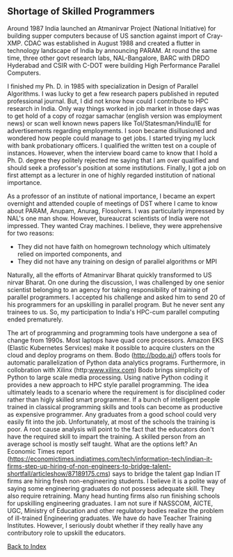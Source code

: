 ## Shortage of Skilled Programmers

Around 1987 India launched an Atmanirvar Project (National Initiative) for building supper computers because of US sanction against import of Cray-XMP.
CDAC was established in August 1988 and created a flutter in technology landscape of India by announcing PARAM. At round the same time, three other govt 
research labs, NAL-Bangalore, BARC with DRDO Hyderabad and CSIR with C-DOT were building High Performance Parallel Computers.  

I finished my Ph. D. in 1985 with specialization in Design of Parallel Algorithms. I was lucky to get a few research papers published in reputed
professional journal. But, I did not know how could I contribute to HPC research in India. Only way things worked in job market in those days was to get 
hold of a copy of rozgar samachar (english version was employment news) or scan well known news papers like ToI/Statesman/Hindu/IE for 
advertisements regarding employments. I soon became disillusioned and wondered how people could manage to get jobs. 
I started trying my luck with bank probationary 
officers. I qualified the written test on a couple of instances. However, when the interview board came to know that I hold a Ph. D. degree they politely 
rejected me saying that I am over qualified and should seek a professor's position at some institutions. Finally, I got a job on first attempt as a lecturer
in one of highly regarded institution of national importance. 

As a professor of an institute of national importance, I became an expert overnight and attended couple of meetings of DST where I came to know about 
PARAM, Anupam, Anurag, Flosolvers. I was particularly impressed by NAL's one man show. However, bureaucrat scientists of India were not impressed. They 
wanted Cray machines. I believe, they were apprehensive for two reasons:
<ul>
  <li>They did not have faith on homegrown technology which ultimately relied on imported components, and</li>
  <li>They did not have any training on design of parallel algorithms or MPI</li>
  </ul> 
Naturally, all the efforts of Atmanirvar Bharat quickly transformed to US nirvar Bharat. On one during the discussion, I was challenged by one senior 
scientist belonging to an agency for taking responsibility of training of parallel programmers. I accepted his challenge and asked him to send 20 of his
programmers for an upskilling in parallel program. But he never sent any trainees to us. So, my participation to India's HPC-cum parallel computing ended
prematurely. 

The art of programming and programming tools have undergone a sea of change from 1990s. Most laptops have quad core processors. Amazon EKS (Elastic 
Kubernetes Services) make it possible to acquire clusters on the cloud and deploy programs on them. Bodo (http://bodo.ai/) offers tools for automatic 
parallelization of Python data analytics programs. Furthermore, in collobration with Xilinx (http:www.xilinx.com) Bodo brings simplicity of Python to 
large scale media processing. Using native Python coding it provides a new approach to HPC style parallel programming. The idea ultimately leads to a 
scenario where the requirement is for disciplined coder rather than higly skilled smart programmer. If a bunch of intelligent people trained in classical
programming skills and tools can become as productive as expensive programmer. Any graduates from a good school could very easily fit into the job.
Unfortunately, at most of the schools the training is poor. A root cause analysis will point to the fact that the educators don't have the required skill
to impart the training. A skilled person from an average school is mostly self taught. What are the options left? An Economic Times report (https://economictimes.indiatimes.com/tech/information-tech/indian-it-firms-step-up-hiring-of-non-engineers-to-bridge-talent-shortfall/articleshow/87189175.cms) 
says to bridge the talent gap Indian IT firms are hiring fresh non-engineering students. I believe it is a polite way of saying some engineering graduates 
do not possess adequate skill. They also require retraining. Many head hunting firms also run finishing schools for upskilling engineering
graduates. I am not sure if NASSCOM, AICTE, UGC, Ministry of Education and other regulatory bodies realize the problem of ill-trained Engineering graduates. 
We have do have Teacher Training Institutes. However, I seriously doubt whether if they really have any contributory role to upskill the educators.

[Back to Index](../index.md)
